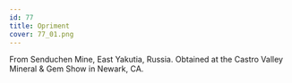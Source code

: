 ```yaml
---
id: 77
title: Opriment
cover: 77_01.png
---
```


From Senduchen Mine, East Yakutia, Russia. Obtained at the Castro Valley Mineral & Gem Show in Newark, CA.
